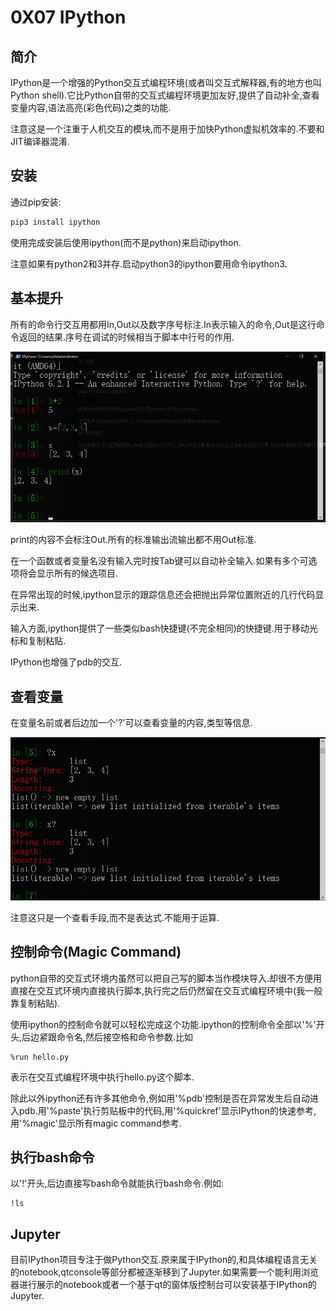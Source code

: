 # 0X07 IPython

## 简介

IPython是一个增强的Python交互式编程环境(或者叫交互式解释器,有的地方也叫Python shell).它比Python自带的交互式编程环境更加友好,提供了自动补全,查看变量内容,语法高亮(彩色代码)之类的功能.

注意这是一个注重于人机交互的模块,而不是用于加快Python虚拟机效率的.不要和JIT编译器混淆.

## 安装

通过pip安装:

```bash
pip3 install ipython
```

使用完成安装后使用ipython(而不是python)来启动ipython.

注意如果有python2和3并存.启动python3的ipython要用命令ipython3.

## 基本提升

所有的命令行交互用都用In,Out以及数字序号标注.In表示输入的命令,Out是这行命令返回的结果.序号在调试的时候相当于脚本中行号的作用.

![](./images/ipython序号.png)

print的内容不会标注Out.所有的标准输出流输出都不用Out标准.

在一个函数或者变量名没有输入完时按Tab键可以自动补全输入.如果有多个可选项将会显示所有的候选项目.

在异常出现的时候,ipython显示的跟踪信息还会把抛出异常位置附近的几行代码显示出来.

输入方面,ipython提供了一些类似bash快捷键(不完全相同)的快捷键.用于移动光标和复制粘贴.

IPython也增强了pdb的交互.

## 查看变量

在变量名前或者后边加一个'?'可以查看变量的内容,类型等信息.

![](./images/ipython问号.png)

注意这只是一个查看手段,而不是表达式.不能用于运算.

## 控制命令(Magic Command)

python自带的交互式环境内虽然可以把自己写的脚本当作模块导入.却很不方便用直接在交互式环境内直接执行脚本,执行完之后仍然留在交互式编程环境中(我一般靠复制粘贴).

使用ipython的控制命令就可以轻松完成这个功能.ipython的控制命令全部以'%'开头,后边紧跟命令名,然后接空格和命令参数.比如

```ipython
%run hello.py
```

表示在交互式编程环境中执行hello.py这个脚本.

除此以外ipython还有许多其他命令,例如用'%pdb'控制是否在异常发生后自动进入pdb.用'%paste'执行剪贴板中的代码,用'%quickref'显示IPython的快速参考,用'%magic'显示所有magic command参考.

## 执行bash命令

以'!'开头,后边直接写bash命令就能执行bash命令.例如:

```ipython
!ls
```

## Jupyter

目前IPython项目专注于做Python交互.原来属于IPython的,和具体编程语言无关的notebook,qtconsole等部分都被逐渐移到了Jupyter.如果需要一个能利用浏览器进行展示的notebook或者一个基于qt的窗体版控制台可以安装基于IPython的Jupyter.
